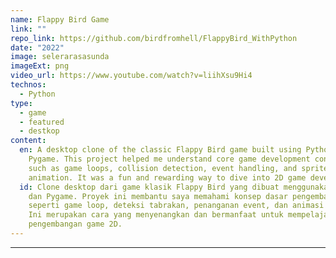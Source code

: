 ```yaml
---
name: Flappy Bird Game
link: ""
repo_link: https://github.com/birdfromhell/FlappyBird_WithPython
date: "2022"
image: selerarasasunda
imageExt: png
video_url: https://www.youtube.com/watch?v=liihXsu9Hi4
technos:
  - Python
type:
  - game
  - featured
  - destkop
content:
  en: A desktop clone of the classic Flappy Bird game built using Python and
    Pygame. This project helped me understand core game development concepts
    such as game loops, collision detection, event handling, and sprite
    animation. It was a fun and rewarding way to dive into 2D game development.
  id: Clone desktop dari game klasik Flappy Bird yang dibuat menggunakan Python
    dan Pygame. Proyek ini membantu saya memahami konsep dasar pengembangan game
    seperti game loop, deteksi tabrakan, penanganan event, dan animasi sprite.
    Ini merupakan cara yang menyenangkan dan bermanfaat untuk mempelajari
    pengembangan game 2D.
---
```


---
